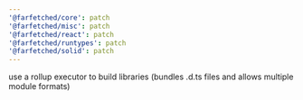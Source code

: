 ```yaml
---
'@farfetched/core': patch
'@farfetched/misc': patch
'@farfetched/react': patch
'@farfetched/runtypes': patch
'@farfetched/solid': patch
---
```


use a rollup executor to build libraries (bundles .d.ts files and allows multiple module formats)
